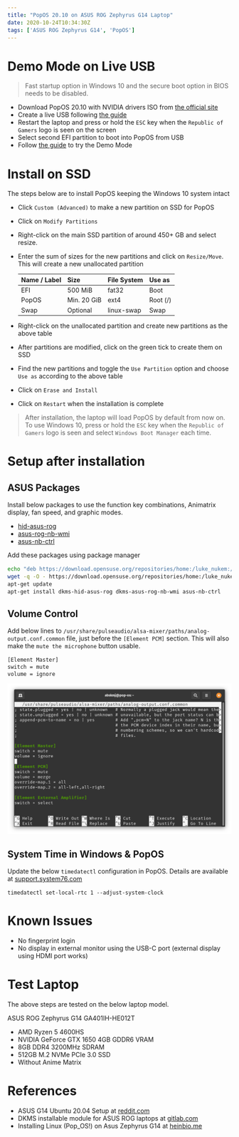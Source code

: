 ```yaml
---
title: "PopOS 20.10 on ASUS ROG Zephyrus G14 Laptop"
date: 2020-10-24T10:34:30Z
tags: ['ASUS ROG Zephyrus G14', 'PopOS']
---
```



# Demo Mode on Live USB
> Fast startup option in Windows 10 and the secure boot option in BIOS needs to be disabled.

- Download PopOS 20.10 with NVIDIA drivers ISO from [the official site](https://pop.system76.com/)
- Create a live USB following [the guide](https://support.system76.com/articles/live-disk/)
- Restart the laptop and press or hold the `ESC` key when the `Republic of Gamers` logo is seen on the screen
- Select second EFI partition to boot into PopOS from USB
- Follow [the guide](https://support.system76.com/articles/install-pop/) to try the Demo Mode 

# Install on SSD
The steps below are to install PopOS keeping the Windows 10 system intact

- Click `Custom (Advanced)` to make a new partition on SSD for PopOS
- Click on `Modify Partitions`
- Right-click on the main SSD partition of around 450+ GB and select resize.
- Enter the sum of sizes for the new partitions and click on `Resize/Move`. This will create a new unallocated partition

  | Name / Label | Size | File System | Use as |
  | --- | --- | --- | --- |
  | EFI | 500 MiB | fat32 | Boot |
  | PopOS | Min. 20 GiB | ext4 | Root (/) |
  | Swap | Optional | linux-swap | Swap | 

- Right-click on the unallocated partition and create new partitions as the above table
- After partitions are modified, click on the green tick to create them on SSD
- Find the new partitions and toggle the `Use Partition` option and choose `Use as` according to the above table
- Click on `Erase and Install`
- Click on `Restart` when the installation is complete

> After installation, the laptop will load PopOS by default from now on. To use Windows 10, press or hold the `ESC` key when the `Republic of Gamers` logo is seen and select `Windows Boot Manager` each time.

# Setup after installation

## ASUS Packages
Install below packages to use the function key combinations, Animatrix display, fan speed, and graphic modes.
- [hid-asus-rog](https://gitlab.com/asus-linux/hid-asus-rog)
- [asus-rog-nb-wmi](https://gitlab.com/asus-linux/asus-rog-nb-wmihttps://gitlab.com/asus-linux/asus-rog-nb-wmi)
- [asus-nb-ctrl](https://gitlab.com/asus-linux/asus-nb-ctrl)

Add these packages using package manager
```bash
echo "deb https://download.opensuse.org/repositories/home:/luke_nukem:/asus/xUbuntu_20.04/ /" | sudo tee /etc/apt/sources.list.d/asus.list
wget -q -O - https://download.opensuse.org/repositories/home:/luke_nukem:/asus/xUbuntu_20.04/Release.key | sudo apt-key add -
apt-get update
apt-get install dkms-hid-asus-rog dkms-asus-rog-nb-wmi asus-nb-ctrl
```

## Volume Control
Add below lines to `/usr/share/pulseaudio/alsa-mixer/paths/analog-output.conf.common` file, just before the `[Element PCM]` section. This will also make the `mute the microphone` button usable.

```
[Element Master]
switch = mute
volume = ignore
```

![Pulse Audio Configuration](pulseaudio-config.png)

## System Time in Windows & PopOS
Update the below `timedatectl` configuration in PopOS. Details are available at [support.system76.com](https://support.system76.com/articles/dual-booting/)

```
timedatectl set-local-rtc 1 --adjust-system-clock
```

# Known Issues
- No fingerprint login
- No display in external monitor using the USB-C port (external display using HDMI port works)

# Test Laptop
The above steps are tested on the below laptop model.

ASUS ROG Zephyrus G14 GA401IH-HE012T
- AMD Ryzen 5 4600HS
- NVIDIA GeForce GTX 1650 4GB GDDR6 VRAM
- 8GB DDR4 3200MHz SDRAM
- 512GB M.2 NVMe PCIe 3.0 SSD
- Without Anime Matrix

# References
- ASUS G14 Ubuntu 20.04 Setup at [reddit.com](https://www.reddit.com/r/ZephyrusG14/comments/id4e2d/asus_g14_ubuntu_2004_setup/)
- DKMS installable module for ASUS ROG laptops at [gitlab.com](https://gitlab.com/asus-linux/hid-asus-rog)
- Installing Linux (Pop_OS!) on Asus Zephyrus G14 at [heinbio.me](https://heinbio.me/blog/5f23042bee73aa31486bff7c)
